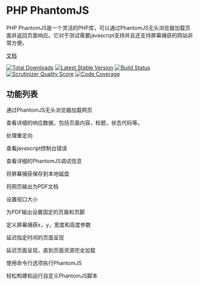 PHP PhantomJS
=============

PHP PhantomJS是一个灵活的PHP库，可以通过PhantomJS无头浏览器加载页面并返回页面响应。它对于测试需要javascript支持并且还支持屏幕捕获的网站非常方便。

[文档](http://jonnnnyw.github.io/php-phantomjs/)

[![Total Downloads](https://poser.pugx.org/jonnyw/php-phantomjs/downloads.png)](https://packagist.org/packages/jonnyw/php-phantomjs) [![Latest Stable Version](https://poser.pugx.org/jonnyw/php-phantomjs/v/stable.png)](https://packagist.org/packages/jonnyw/php-phantomjs) [![Build Status](https://travis-ci.org/jonnnnyw/php-phantomjs.svg?branch=master)](https://travis-ci.org/jonnnnyw/php-phantomjs) [![Scrutinizer Quality Score](https://scrutinizer-ci.com/g/jonnnnyw/php-phantomjs/badges/quality-score.png?s=631d32fa1fbb9300eb84b9b52702c7ffeac046a1)](https://scrutinizer-ci.com/g/jonnnnyw/php-phantomjs/) [![Code Coverage](https://scrutinizer-ci.com/g/jonnnnyw/php-phantomjs/badges/coverage.png?s=893b5997da45448e32983b8568a39630b0b2d91b)](https://scrutinizer-ci.com/g/jonnnnyw/php-phantomjs/)

功能列表
---------------------

通过PhantomJS无头浏览器加载网页

查看详细的响应数据，包括页面内容，标题，状态代码等。

处理重定向

查看javascript控制台错误

查看详细的PhantomJS调试信息

将屏幕捕获保存到本地磁盘

将网页输出为PDF文档

设置视口大小

为PDF输出设置固定的页眉和页脚

定义屏幕捕获x，y，宽度和高度参数

延迟指定时间的页面呈现

延迟页面呈现，直到页面资源完全加载

使用命令行选项执行PhantomJS

轻松构建和运行自定义PhantomJS脚本
